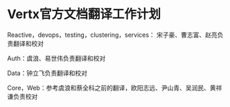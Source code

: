 # Vertx官方文档翻译工作计划

Reactive，devops，testing，clustering，services：
宋子豪、曹志富、赵亮负责翻译和校对

Auth：虞浪、易世伟负责翻译和校对

Data：钟立飞负责翻译和校对

Core，Web：参考虞浪和蔡全科之前的翻译，欧阳志远、尹山青、吴润民、黄祥谦负责校对